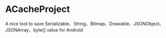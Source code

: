 # ACacheProject
A nice tool to save Serializable、String、Bitmap、Drawable、JSONObject、JSONArray、byte[] value for Android
